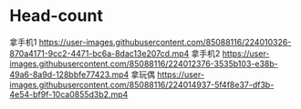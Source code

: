 # Head-count
拿手机1
https://user-images.githubusercontent.com/85088116/224010326-870a4171-9cc2-4471-bc6a-8dac13e207cd.mp4
拿手机2
https://user-images.githubusercontent.com/85088116/224012376-3535b103-e38b-49a6-8a9d-128bbfe77423.mp4
拿玩偶
https://user-images.githubusercontent.com/85088116/224014937-5f4f8e37-df3b-4e54-bf9f-10ca0855d3b2.mp4
